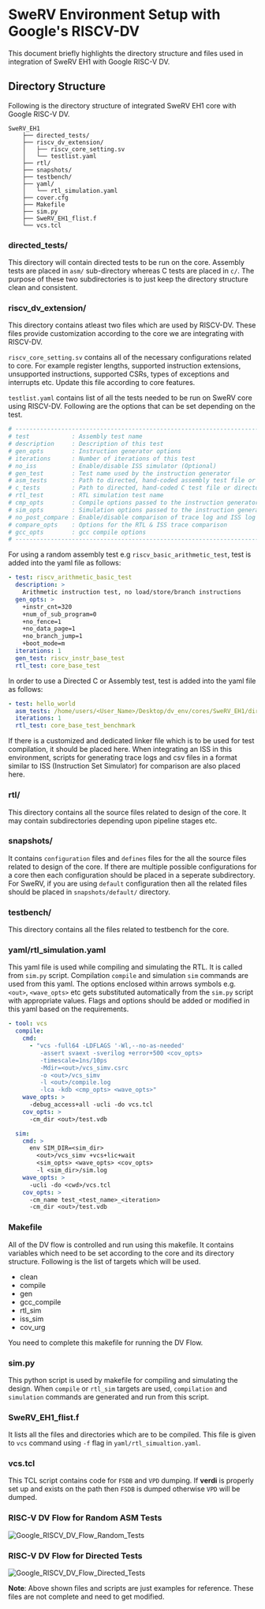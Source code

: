 # SweRV Environment Setup with Google's RISCV-DV

This document briefly highlights the directory structure and files used in integration of SweRV EH1 with Google RISC-V DV.

## Directory Structure

Following is the directory structure of integrated SweRV EH1 core with Google RISC-V DV.

```
SweRV_EH1
    ├── directed_tests/
    ├── riscv_dv_extension/
    │   ├── riscv_core_setting.sv
    │   └── testlist.yaml
    ├── rtl/
    ├── snapshots/
    ├── testbench/
    ├── yaml/
    │   └── rtl_simulation.yaml
    ├── cover.cfg
    ├── Makefile
    ├── sim.py
    ├── SweRV_EH1_flist.f
    └── vcs.tcl
```

### directed_tests/

This directory will contain directed tests to be run on the core. Assembly tests are placed in `asm/` sub-directory whereas C tests are placed in `c/`. The purpose of these two subdirectories is to just keep the directory structure clean and consistent.

### riscv_dv_extension/

This directory contains atleast two files which are used by RISCV-DV. These files provide customization according to the core we are integrating with RISCV-DV.  

`riscv_core_setting.sv` contains all of the necessary configurations related to core. For example register lengths, supported instruction extensions, unsupported instructions, supported CSRs, types of exceptions and interrupts etc. Update this file according to core features.

`testlist.yaml` contains list of all the tests needed to be run on SweRV core using RISCV-DV. Following are the options that can be set depending on the test.

```yaml
# --------------------------------------------------------------------------------
# test            : Assembly test name
# description     : Description of this test
# gen_opts        : Instruction generator options
# iterations      : Number of iterations of this test
# no_iss          : Enable/disable ISS simulator (Optional)
# gen_test        : Test name used by the instruction generator
# asm_tests       : Path to directed, hand-coded assembly test file or directory
# c_tests         : Path to directed, hand-coded C test file or directory
# rtl_test        : RTL simulation test name
# cmp_opts        : Compile options passed to the instruction generator
# sim_opts        : Simulation options passed to the instruction generator
# no_post_compare : Enable/disable comparison of trace log and ISS log (Optional)
# compare_opts    : Options for the RTL & ISS trace comparison
# gcc_opts        : gcc compile options
# --------------------------------------------------------------------------------
```

For using a random assembly test e.g `riscv_basic_arithmetic_test`, test is added into the yaml file as follows:

```yaml
- test: riscv_arithmetic_basic_test
  description: >
    Arithmetic instruction test, no load/store/branch instructions
  gen_opts: >
    +instr_cnt=320
    +num_of_sub_program=0
    +no_fence=1
    +no_data_page=1
    +no_branch_jump=1
    +boot_mode=m
  iterations: 1
  gen_test: riscv_instr_base_test
  rtl_test: core_base_test
```

In order to use a Directed C or Assembly test, test is added into the yaml file as follows:

```yaml
- test: hello_world
  asm_tests: /home/users/<User_Name>/Desktop/dv_env/cores/SweRV_EH1/directed_tests/asm/hello_world.s
  iterations: 1
  rtl_test: core_base_test_benchmark
```

If there is a customized and dedicated linker file which is to be used for test compilation, it should be placed here. When integrating an ISS in this environment, scripts for generating trace logs and csv files in a format similar to ISS (Instruction Set Simulator) for comparison are also placed here.

### rtl/

This directory contains all the source files related to design of the core. It may contain subdirectories depending upon pipeline stages etc.

### snapshots/

It contains `configuration` files and `defines` files for the all the source files related to design of the core. If there are multiple possible configurations for a core then each configuration should be placed in a seperate subdirectory. For SweRV, if you are using `default` configuration then all the related files should be placed in `snapshots/default/` directory.

### testbench/

This directory contains all the files related to testbench for the core.

### yaml/rtl_simulation.yaml

This yaml file is used while compiling and simulating the RTL. It is called from `sim.py` script. Compilation `compile` and simulation `sim` commands are used from this yaml. The options enclosed within arrows symbols e.g. `<out>`, `<wave_opts>` etc gets substituted automatically from the `sim.py` script with appropriate values. Flags and options should be added or modified in this yaml based on the requirements.

```yaml
- tool: vcs
  compile:
    cmd:
      - "vcs -full64 -LDFLAGS '-Wl,--no-as-needed'
         -assert svaext -sverilog +error+500 <cov_opts>
         -timescale=1ns/10ps
         -Mdir=<out>/vcs_simv.csrc
         -o <out>/vcs_simv
         -l <out>/compile.log
         -lca -kdb <cmp_opts> <wave_opts>"
    wave_opts: >
      -debug_access+all -ucli -do vcs.tcl
    cov_opts: >
      -cm_dir <out>/test.vdb

  sim:
    cmd: >
      env SIM_DIR=<sim_dir>
        <out>/vcs_simv +vcs+lic+wait
        <sim_opts> <wave_opts> <cov_opts>
        -l <sim_dir>/sim.log
    wave_opts: >
      -ucli -do <cwd>/vcs.tcl
    cov_opts: >
      -cm_name test_<test_name>_<iteration>
      -cm_dir <out>/test.vdb
```

### Makefile

All of the DV flow is controlled and run using this makefile. It contains variables which need to be set according to the core and its directory structure. Following is the list of targets which will be used.

- clean
- compile
- gen
- gcc_compile
- rtl_sim
- iss_sim
- cov_urg

You need to complete this makefile for running the DV Flow.

### sim.py

This python script is used by makefile for compiling and simulating the design. When `compile` or `rtl_sim` targets are used, `compilation` and `simulation` commands are generated and run from this script.

### SweRV_EH1_flist.f

It lists all the files and directories which are to be compiled. This file is given to `vcs` command using `-f` flag in `yaml/rtl_simualtion.yaml`.

### vcs.tcl

This TCL script contains code for `FSDB` and `VPD` dumping. If **verdi** is properly set up and exists on the path then `FSDB` is dumped otherwise `VPD` will be dumped.

### RISC-V DV Flow for Random ASM Tests

![Google_RISCV_DV_Flow_Random_Tests](img/Google_RISCV_DV_Flow_Random.png)

### RISC-V DV Flow for Directed Tests

![Google_RISCV_DV_Flow_Directed_Tests](img/Google_RISCV_DV_Flow_Directed.png)

**Note**: Above shown files and scripts are just examples for reference. These files are not complete and need to get modified.

